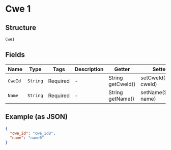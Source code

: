 
# Cwe 1

## Structure

`Cwe1`

## Fields

| Name | Type | Tags | Description | Getter | Setter |
|  --- | --- | --- | --- | --- | --- |
| `CweId` | `String` | Required | - | String getCweId() | setCweId(String cweId) |
| `Name` | `String` | Required | - | String getName() | setName(String name) |

## Example (as JSON)

```json
{
  "cwe_id": "cwe_id8",
  "name": "name0"
}
```

